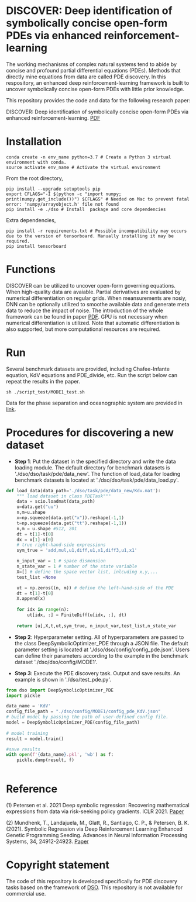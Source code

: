# DISCOVER: Deep identification of symbolically concise open-form PDEs via enhanced reinforcement-learning
The working mechanisms of complex natural systems tend to abide by concise and profound partial differential equations (PDEs). Methods that directly mine equations from data are called PDE discovery. In this respository, an enhanced deep reinforcement-learning framework is built to uncover symbolically concise
open-form PDEs with little prior knowledge. 



This repository provides the code and data for the following research paper:

DISCOVER: Deep identification of symbolically concise open-form PDEs via enhanced reinforcement-learning. [PDF](https://arxiv.org/pdf/2210.02181.pdf)




# Installation
```
conda create -n env_name python=3.7 # Create a Python 3 virtual environment with conda.
source activate env_name # Activate the virtual environment
```
From the root directory, 
```
pip install --upgrade setuptools pip
export CFLAGS="-I $(python -c "import numpy; print(numpy.get_include())") $CFLAGS" # Needed on Mac to prevent fatal error: 'numpy/arrayobject.h' file not found
pip install -e ./dso # Install  package and core dependencies

```
Extra dependencies,
```
pip install -r requirements.txt # Possible incompatibility may occurs due to the version of tensorboard. Manually installing it may be required.
pip install tensorboard 
```

# Functions
DISCOVER can be utilized to uncover open-form governing equations. When high-quality data are avaiable. Partial derivatives are evaluated by numerical differentiation on regular grids. When meansurements are nosiy, DNN can be optionally utilized to smoothe available data and generate meta data to reduce the impact of noise. The introduction of the whole framework can be found in paper [PDF](https://arxiv.org/pdf/2210.02181.pdf). GPU is not necessary when numerical differentiation is utilized. Note that automatic differentiation is also supported, but more computational resources are required.


# Run
Several benchmark datasets are provided, including Chafee-Infante equation, KdV equations and PDE_divide, etc. Run the script below can repeat the results in the paper.
 ```
 sh ./script_test/MODE1_test.sh
 ```
Data for the phase separation and oceanographic system are provided in [link](https://drive.google.com/drive/folders/1jEK_kYKgzlyVx4U3p2bVyCvq2LWfVZmv?usp=drive_link).
# Procedures for discovering a new dataset

* **Step 1**:  Put the dataset in the specified directory and write the data loading module. The default directory for benchmark datasets is './dso/dso/task/pde/data_new'. The function of load_data for loading benchmark datasets is located at './dso/dso/task/pde/data_load.py'.

```python
def load_data(data_path='./dso/task/pde/data_new/Kdv.mat'):
    """ load dataset in class PDETask"""    
    data = scio.loadmat(data_path)
    u=data.get("uu")
    n,m=u.shape
    x=np.squeeze(data.get("x")).reshape(-1,1)
    t=np.squeeze(data.get("tt").reshape(-1,1))
    n,m = u.shape #512, 201
    dt = t[1]-t[0]
    dx = x[1]-x[0]
    # true right-hand-side expressions
    sym_true = 'add,mul,u1,diff,u1,x1,diff3,u1,x1'

    n_input_var = 1 # space dismension
    n_state_var = 1 # number of the state variable 
    X=[] # define the space vector list, inlcuding x,y,...
    test_list =None

    ut = np.zeros((n, m)) # define the left-hand-side of the PDE
    dt = t[1]-t[0]
    X.append(x)
    
    for idx in range(n):
        ut[idx, :] = FiniteDiff(u[idx, :], dt)
    
    return [u],X,t,ut,sym_true, n_input_var,test_list,n_state_var
```

* **Step 2**: Hyperparameter setting. All of hyperparameters are passed to the class DeepSymbolicOptimizer_PDE through a JSON file. The default parameter setting is located at './dso/dso/config/config_pde.json'. Users can define their parameters according to the example in the benchmark dataset './dso/dso/config/MODE1'.

* **Step 3**: Execute the PDE discovery task. Output and save results. An example is shown in './dso/test_pde.py'.
```python
from dso import DeepSymbolicOptimizer_PDE
import pickle 

data_name = 'KdV'
config_file_path = "./dso/config/MODE1/config_pde_KdV.json"
# build model by passing the path of user-defined config file. 
model = DeepSymbolicOptimizer_PDE(config_file_path)
    
# model training
result = model.train()

#save results
with open(f'{data_name}.pkl', 'wb') as f:
    pickle.dump(result, f)
        
```

# Reference

(1) Petersen et al. 2021 Deep symbolic regression: Recovering mathematical expressions from data via risk-seeking policy gradients. ICLR 2021.  [Paper](https://openreview.net/forum?id=m5Qsh0kBQG)

(2) Mundhenk, T., Landajuela, M., Glatt, R., Santiago, C. P., & Petersen, B. K. (2021). Symbolic Regression via Deep Reinforcement Learning Enhanced Genetic Programming Seeding. Advances in Neural Information Processing Systems, 34, 24912-24923.  [Paper](https://proceedings.neurips.cc/paper/2021/file/d073bb8d0c47f317dd39de9c9f004e9d-Paper.pdf)


# Copyright statement

The code of this repository is developed specifically for PDE discovery tasks based on the framework of [DSO](https://github.com/brendenpetersen/deep-symbolic-optimization). This repository is not available for commercial use.
